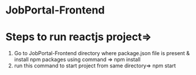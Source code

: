 # JobPortal-Frontend
# Steps to run reactjs project=>
1. Go to JobPortal-Frontend directory where package.json file is present & install npm packages using command => npm install
2. run this command to start project from same directory=> npm start

